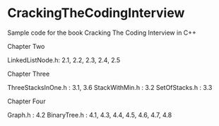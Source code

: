 CrackingTheCodingInterview
==========================

Sample code for the book Cracking The Coding Interview in C++

Chapter Two

LinkedListNode.h: 2.1, 2.2, 2.3, 2.4, 2.5

Chapter Three

ThreeStacksInOne.h : 3.1, 3.6
StackWithMin.h : 3.2
SetOfStacks.h : 3.3

Chapter Four

Graph.h : 4.2
BinaryTree.h : 4.1, 4.3, 4.4, 4.5, 4.6, 4.7, 4.8
